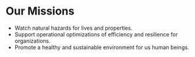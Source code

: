 # Our Missions
- Watch natural hazards for lives and properties.
- Support operational optimizations of efficiency and resilience for organizations.
- Promote a healthy and sustainable environment for us human beings.
